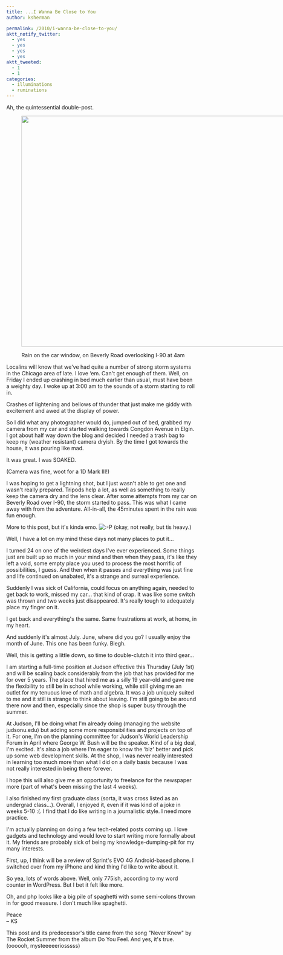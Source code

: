 ```yaml
---
title: ...I Wanna Be Close to You
author: ksherman

permalink: /2010/i-wanna-be-close-to-you/
aktt_notify_twitter:
  - yes
  - yes
  - yes
  - yes
aktt_tweeted:
  - 1
  - 1
categories:
  - illuminations
  - ruminations
---
```


Ah, the quintessential double-post.<figure style="width: 800px;" class="wp-caption aligncenter">

<img title="RainyWindow" src="https://s3-us-west-2.amazonaws.com/assets.kshermphoto.com/2010PostsImages/06-JUN/StormWeb.jpg" alt="" width="800" height="611" /><figcaption class="wp-caption-text">Rain on the car window, on Beverly Road overlooking I-90 at 4am</figcaption></figure>

Localins will know that we've had quite a number of strong storm systems in the Chicago area of late. I love &#8216;em. Can't get enough of them. Well, on Friday I ended up crashing in bed much earlier than usual, must have been a weighty day. I woke up at 3:00 am to the sounds of a storm starting to roll in.

Crashes of lightening and bellows of thunder that just make me giddy with excitement and awed at the display of power.

So I did what any photographer would do, jumped out of bed, grabbed my camera from my car and started walking towards Congdon Avenue in Elgin. I got about half way down the blog and decided I needed a trash bag to keep my (weather resistant) camera dryish. By the time I got towards the house, it was pouring like mad.

It was great. I was SOAKED.

(Camera was fine, woot for a 1D Mark III!)

I was hoping to get a lightning shot, but I just wasn't able to get one and wasn't really prepared. Tripods help a lot, as well as something to really keep the camera dry and the lens clear. After some attempts from my car on Beverly Road over I-90, the storm started to pass. This was what I came away with from the adventure. All-in-all, the 45minutes spent in the rain was fun enough.

More to this post, but it's kinda emo. <img src="http://kshermphoto.com/wp-includes/images/smilies/icon_razz.gif" alt=":-P" class="wp-smiley" /> (okay, not really, but tis heavy.)

<!--more-->

Well, I have a lot on my mind these days not many places to put it...

I turned 24 on one of the weirdest days I've ever experienced. Some things just are built up so much in your mind and then when they pass, it's like they left a void, some empty place you used to process the most horrific of possibilities, I guess. And then when it passes and everything was just fine and life continued on unabated, it's a strange and surreal experience.

Suddenly I was sick of California, could focus on anything again, needed to get back to work, missed my car... that kind of crap. It was like some switch was thrown and two weeks just disappeared. It's really tough to adequately place my finger on it.

I get back and everything's the same. Same frustrations at work, at home, in my heart.

And suddenly it's almost July. June, where did you go? I usually enjoy the month of June. This one has been funky. Blegh.

Well, this is getting a little down, so time to double-clutch it into third gear...

I am starting a full-time position at Judson effective this Thursday (July 1st) and will be scaling back considerably from the job that has provided for me for over 5 years. The place that hired me as a silly 19 year-old and gave me the flexibility to still be in school while working, while still giving me an outlet for my tenuous love of math and algebra. It was a job uniquely suited to me and it still is strange to think about leaving. I'm still going to be around there now and then, especially since the shop is super busy through the summer.

At Judson, I'll be doing what I'm already doing (managing the website judsonu.edu) but adding some more responsibilities and projects on top of it. For one, I'm on the planning committee for Judson's World Leadership Forum in April where George W. Bush will be the speaker. Kind of a big deal, I'm excited. It's also a job where I'm eager to know the &#8216;biz' better and pick up some web development skills. At the shop, I was never really interested in learning too much more than what I did on a daily basis because I was not really interested in being there forever.

I hope this will also give me an opportunity to freelance for the newspaper more (part of what's been missing the last 4 weeks).

I also finished my first graduate class (sorta, it was cross listed as an undergrad class...). Overall, I enjoyed it, even if it was kind of a joke in weeks 5-10 :(. I find that I do like writing in a journalistic style. I need more practice.

I'm actually planning on doing a few tech-related posts coming up. I love gadgets and technology and would love to start writing more formally about it. My friends are probably sick of being my knowledge-dumping-pit for my many interests.

First, up, I think will be a review of Sprint's EVO 4G Android-based phone. I switched over from my iPhone and kind thing I'd like to write about it.

So yea, lots of words above. Well, only 775ish, according to my word counter in WordPress. But I bet it felt like more.

Oh, and php looks like a big pile of spaghetti with some semi-colons thrown in for good measure. I don't much like spaghetti.

Peace\
– KS

This post and its predecessor's title came from the song "Never Knew" by The Rocket Summer from the album Do You Feel. And yes, it's true. (oooooh, mysteeeeeriosssss)
